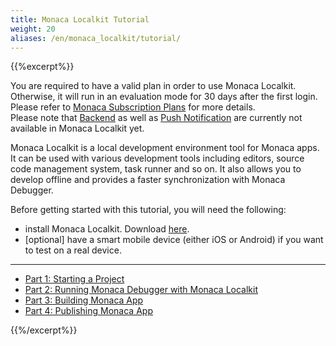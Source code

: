 ```yaml
---
title: Monaca Localkit Tutorial
weight: 20
aliases: /en/monaca_localkit/tutorial/
---
```


{{%excerpt%}}
<!-- using full HTML code for other shortcodes otherwise `excerpt` shortcode will break them -->

<div class="admonition note">
    You are required to have a valid plan in order to use Monaca Localkit. Otherwise, it will run in an evaluation mode for 30 days after the first login. Please refer to <a href="https://monaca.mobi/en/pricing">Monaca Subscription Plans</a> for more details.
</div>

<div class="admonition note">
    Please note that <a href="/en/products_guide/backend">Backend</a> as well as <a href="/en/products_guide/push_notification">Push Notification</a> are currently not available in Monaca Localkit yet.
</div>

Monaca Localkit is a local development environment tool for Monaca apps.
It can be used with various development tools including editors, source
code management system, task runner and so on. It also allows you to
develop offline and provides a faster synchronization with Monaca
Debugger.

Before getting started with this tutorial, you will need the following:

- install Monaca Localkit. Download [here](https://monaca.io/localkit.html).
- [optional] have a smart mobile device (either iOS or Android) if you want to test on a real device.

<hr>

- [Part 1: Starting a Project](/en/tutorials/monaca_localkit/starting_project/)
- [Part 2: Running Monaca Debugger with Monaca Localkit](/en/tutorials/monaca_localkit/testing_debugging)
- [Part 3: Building Monaca App](/en/tutorials/monaca_localkit/building_app)
- [Part 4: Publishing Monaca App](/en/tutorials/monaca_localkit/publishing_app)

{{%/excerpt%}}
